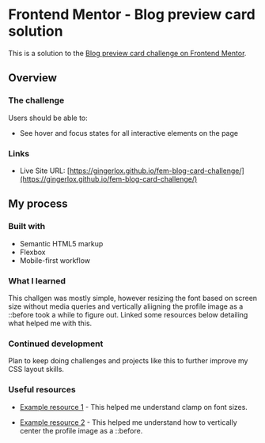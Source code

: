 # Frontend Mentor - Blog preview card solution

This is a solution to the [Blog preview card challenge on Frontend Mentor](https://www.frontendmentor.io/challenges/blog-preview-card-ckPaj01IcS).


## Overview

### The challenge

Users should be able to:

- See hover and focus states for all interactive elements on the page

### Links

- Live Site URL: [https://gingerlox.github.io/fem-blog-card-challenge/](https://gingerlox.github.io/fem-blog-card-challenge/)

## My process

### Built with

- Semantic HTML5 markup
- Flexbox
- Mobile-first workflow

### What I learned

This challgen was mostly simple, however resizing the font based on screen size without media queries and vertically aliigning the profile image as a ::before took a while to figure out. Linked some resources below detailing what helped me with this.

### Continued development

Plan to keep doing challenges and projects like this to further improve my CSS layout skills.

### Useful resources

- [Example resource 1](https://www.youtube.com/watch?v=U9VF-4euyRo) - This helped me understand clamp on font sizes.

- [Example resource 2](https://stackoverflow.com/questions/14523927/vertically-centering-content-of-before-after-pseudo-elements?noredirect=1&lq=1) - This helped me understand how to vertically center the profile image as a ::before.



